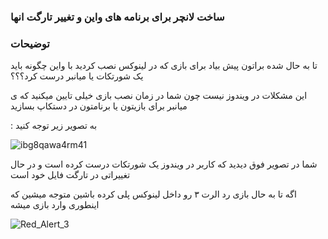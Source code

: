 ### ساخت لانچر برای برنامه های واین و تغییر تارگت انها

### توضیحات



تا به حال شده براتون پیش بیاد برای بازی که در لینوکس نصب کردید با واین چگونه باید یک شورتکات یا میانبر درست کرد؟؟؟

این مشکلات در ویندوز نیست چون شما در زمان نصب بازی خیلی تایین میکنید که ی میانبر برای بازیتون یا برنامتون در دستکاپ بسازید


 : به تصویر زیر توجه کنید 




![ibg8qawa4rm41](https://user-images.githubusercontent.com/61243238/135308809-4b45d46c-53bd-441b-9e59-7249773b93bb.png)




شما در تصویر فوق دیدید که کاربر در ویندوز یک شورتکات درست کرده است و در حال تغییراتی در تارگت فایل خود است 

اگه تا به حال بازی رد الرت ۳ رو داخل لینوکس پلی کرده باشین 
متوجه میشین که اینطوری وارد بازی میشه




![Red_Alert_3](https://user-images.githubusercontent.com/61243238/135309955-4faa5a94-fbff-4a3c-94d2-cbf3f28332cb.jpg)






 









